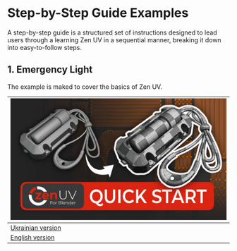 # Step-by-Step Guide Examples
A step-by-step guide is a structured set of instructions designed to lead users through a learning Zen UV in a sequential manner, breaking it down into easy-to-follow steps.

## 1. Emergency Light
The example is maked to cover the basics of Zen UV.

| ![](img/tutorial/emergency_light/preview.jpg) |
|---|
| [Ukrainian version](tutorial/emergency_light/emergency_light_ukr.md) |
| [English version](tutorial/emergency_light/emergency_light_eng.md) |
